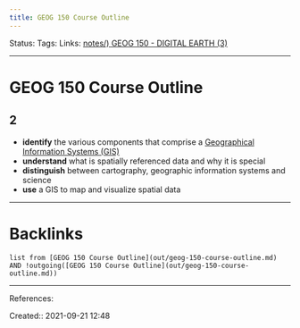 ```yaml
---
title: GEOG 150 Course Outline
---
```

Status: 
Tags: 
Links: [notes/) GEOG 150 - DIGITAL EARTH (3)](None)
___
# GEOG 150 Course Outline
## 2
- **identify** the various components that comprise a [Geographical Information Systems (GIS)](out/geographical-information-systems-gis.md)
- **understand** what is spatially referenced data and why it is special
- **distinguish** between cartography, geographic information systems and science
- **use** a GIS to map and visualize spatial data
___
# Backlinks
```dataview
list from [GEOG 150 Course Outline](out/geog-150-course-outline.md) AND !outgoing([GEOG 150 Course Outline](out/geog-150-course-outline.md))
```
___
References:

Created:: 2021-09-21 12:48
